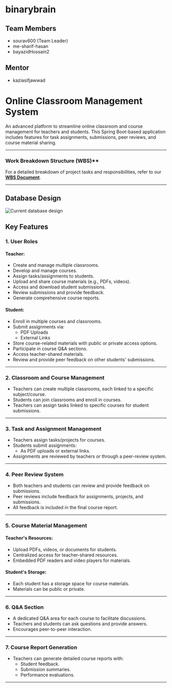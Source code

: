 # binarybrain

## Team Members
- sourav600 (Team Leader)
- me-sharif-hasan
- bayazidHossain2

## Mentor
- kaziasifjawwad

# Online Classroom Management System

An advanced platform to streamline online classroom and course management for teachers and students. This Spring Boot-based application includes features for task assignments, submissions, peer reviews, and course material sharing.

---

### Work Breakdown Structure (WBS)**
For a detailed breakdown of project tasks and responsibilities, refer to our **[WBS Document](<https://docs.google.com/spreadsheets/d/1bgchJjNJaJP7OYBhqBkN5EjsBL5wpQkKD4xSSDxRZ_Q/edit?gid=1200157808#gid=1200157808>)**.

---

## Database Design
![Current database design](https://imgur.com/a/DPNnO0x)


## Key Features

### **1. User Roles**
#### **Teacher:**
- Create and manage multiple classrooms.
- Develop and manage courses.
- Assign tasks/assignments to students.
- Upload and share course materials (e.g., PDFs, videos).
- Access and download student submissions.
- Review submissions and provide feedback.
- Generate comprehensive course reports.

#### **Student:**
- Enroll in multiple courses and classrooms.
- Submit assignments via:
    - PDF Uploads
    - External Links
- Store course-related materials with public or private access options.
- Participate in course Q&A sections.
- Access teacher-shared materials.
- Review and provide peer feedback on other students' submissions.

---

### **2. Classroom and Course Management**
- Teachers can create multiple classrooms, each linked to a specific subject/course.
- Students can join classrooms and enroll in courses.
- Teachers can assign tasks linked to specific courses for student submissions.

---

### **3. Task and Assignment Management**
- Teachers assign tasks/projects for courses.
- Students submit assignments:
    - As PDF uploads or external links.
- Assignments are reviewed by teachers or through a peer-review system.

---

### **4. Peer Review System**
- Both teachers and students can review and provide feedback on submissions.
- Peer reviews include feedback for assignments, projects, and submissions.
- All feedback is included in the final course report.

---

### **5. Course Material Management**
#### **Teacher's Resources:**
- Upload PDFs, videos, or documents for students.
- Centralized access for teacher-shared resources.
- Embedded PDF readers and video players for materials.

#### **Student's Storage:**
- Each student has a storage space for course materials.
- Materials can be public or private.

---

### **6. Q&A Section**
- A dedicated Q&A area for each course to facilitate discussions.
- Teachers and students can ask questions and provide answers.
- Encourages peer-to-peer interaction.

---

### **7. Course Report Generation**
- Teachers can generate detailed course reports with:
    - Student feedback.
    - Submission summaries.
    - Performance evaluations.

---
